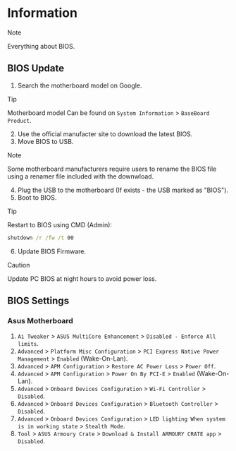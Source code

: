 # Information

> [!NOTE]
> Everything about BIOS.

## BIOS Update

1. Search the motherboard model on Google.

> [!TIP]
> Motherboard model Can be found on `System Information` > `BaseBoard Product`.

2. Use the official manufacter site to download the latest BIOS.
3. Move BIOS to USB.

> [!NOTE]
> Some motherboard manufacturers require users to rename the BIOS file using a renamer file included with the downwload.

4. Plug the USB to the motherboard (If exists - the USB marked as "BIOS").
5. Boot to BIOS.

> [!TIP]
> Restart to BIOS using CMD (Admin):
>
> ```cmd
> shutdown /r /fw /t 00
>
> ```

6. Update BIOS Firmware.

> [!CAUTION]
> Update PC BIOS at night hours to avoid power loss.

## BIOS Settings

### Asus Motherboard

1. `Ai Tweaker` > `ASUS MultiCore Enhancement` > `Disabled - Enforce All limits`.
1. `Advanced` > `Platform Misc Configuration` > `PCI Express Native Power Management` > `Enabled` (Wake-On-Lan).
1. `Advanced` > `APM Configuration` > `Restore AC Power Loss` > `Power Off`.
1. `Advanced` > `APM Configuration` > `Power On By PCI-E` > `Enabled` (Wake-On-Lan).
1. `Advanced` > `Onboard Devices Configuration` > `Wi-Fi Controller` > `Disabled`.
1. `Advanced` > `Onboard Devices Configuration` > `Bluetooth Controller` > `Disabled`.
1. `Advanced` > `Onboard Devices Configuration` > `LED lighting When system is in working state` > `Stealth Mode`.
1. `Tool` > `ASUS Armoury Crate` > `Download & Install ARMOURY CRATE app` > `Disabled`.
